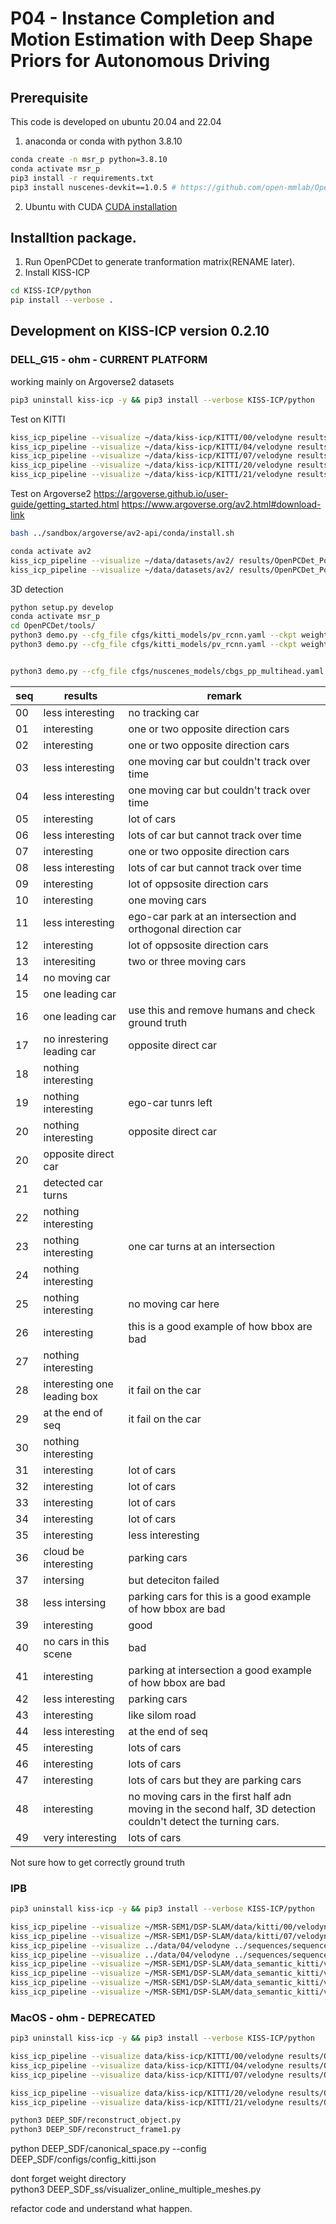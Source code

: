 # P04 - Instance Completion and Motion Estimation with Deep Shape Priors for Autonomous Driving


## Prerequisite

This code is developed on ubuntu 20.04 and 22.04

1. anaconda or conda with python 3.8.10

```bash
conda create -n msr_p python=3.8.10
conda activate msr_p
pip3 install -r requirements.txt
pip3 install nuscenes-devkit==1.0.5 # https://github.com/open-mmlab/OpenPCDet/blob/master/docs/GETTING_STARTED.md

```

2. Ubuntu with CUDA
[CUDA installation](www.google.com)

## Installtion package.
1. Run OpenPCDet to generate tranformation matrix(RENAME later).
2. Install KISS-ICP

```sh
cd KISS-ICP/python
pip install --verbose .
```

## Development on KISS-ICP version 0.2.10

### DELL_G15 - ohm - CURRENT PLATFORM

working mainly on Argoverse2 datasets

```sh
pip3 uninstall kiss-icp -y && pip3 install --verbose KISS-ICP/python
```


Test on KITTI
```sh
kiss_icp_pipeline --visualize ~/data/kiss-icp/KITTI/00/velodyne results/OpenPCDet_PointRCNN/KITTI/00_01.npy
kiss_icp_pipeline --visualize ~/data/kiss-icp/KITTI/04/velodyne results/OpenPCDet_PointRCNN/KITTI/04_01.npy
kiss_icp_pipeline --visualize ~/data/kiss-icp/KITTI/07/velodyne results/OpenPCDet_PointRCNN/KITTI/07_01.npy
kiss_icp_pipeline --visualize ~/data/kiss-icp/KITTI/20/velodyne results/OpenPCDet_PointRCNN/KITTI/20_01.npy # highway
kiss_icp_pipeline --visualize ~/data/kiss-icp/KITTI/21/velodyne results/OpenPCDet_PointRCNN/KITTI/21_01.npy # highway
```

Test on Argoverse2
<https://argoverse.github.io/user-guide/getting_started.html>
<https://www.argoverse.org/av2.html#download-link>

```bash
bash ../sandbox/argoverse/av2-api/conda/install.sh
```

```sh
conda activate av2
kiss_icp_pipeline --visualize ~/data/datasets/av2/ results/OpenPCDet_PointRCNN/Argoverse2/000000.npy --dataloader argoverse2 --sequence 000000
kiss_icp_pipeline --visualize ~/data/datasets/av2/ results/OpenPCDet_PointRCNN/Argoverse2/000013.npy --dataloader argoverse2 --sequence 000013
```

3D detection

```sh
python setup.py develop
conda activate msr_p
cd OpenPCDet/tools/
python3 demo.py --cfg_file cfgs/kitti_models/pv_rcnn.yaml --ckpt weight/kitti/pv_rcnn_8369.pth --data_path ../../results/pcd_argo/000012/ --ext .npy
python3 demo.py --cfg_file cfgs/kitti_models/pv_rcnn.yaml --ckpt weight/kitti/pv_rcnn_8369.pth --data_path ../../results/pcd_argo/000012/0.npy --ext .npy


python3 demo.py --cfg_file cfgs/nuscenes_models/cbgs_pp_multihead.yaml --ckpt weight/nuscenes/pp_multihead_nds5823_updated.pth --data_path ../../results/pcd_argo/000012/ --ext .npy # number of col ->> failed
```

|seq|results|remark|
|--|--|--|
|00| less interesting| no tracking car|
|01|interesting| one or two opposite direction cars|
|02|interesting| one or two opposite direction cars|
|03|less interesting| one moving car but couldn't track over time|
|04| less interesting| one moving car but couldn't track over time|
|05|interesting| lot of cars|
|06| less interesting| lots of car but cannot track over time|
|07|interesting| one or two opposite direction cars|
|08| less interesting| lots of car but cannot track over time|
|09|interesting| lot of oppsosite direction cars|
|10|interesting| one moving cars|
|11| less interesting| ego-car park at an intersection and orthogonal direction car|
|12|interesting| lot of oppsosite direction cars|
|13|interesiting| two or three moving cars|
|14|no moving car||
|15|one leading car||
|16|one leading car|use this and remove humans and check ground truth|
|17|no inrestering leading car| opposite direct car|
|18|nothing interesting| |
|19|nothing interesting| ego-car tunrs left|
|20|nothing interesting| opposite direct car|
|20|opposite direct car| |
|21|detected car turns| |
|22|nothing interesting| |
|23|nothing interesting| one car turns at an intersection |
|24|nothing interesting| |
|25|nothing interesting| no moving car here|
|26|interesting| this is a good example of how bbox are bad|
|27|nothing interesting| |
|28|interesting one leading box| it fail on the car|
|29|at the end of seq| it fail on the car|
|30|nothing interesting| |
|31|interesting | lot of cars |
|32|interesting | lot of cars |
|33|interesting | lot of cars |
|34|interesting | lot of cars |
|35|interesting | less interesting |
|36|cloud be interesting | parking cars |
|37|intersing  | but deteciton failed |
|38|less intersing  | parking cars for this is a good example of how bbox are bad |
|39|interesting  | good |
|40|no cars in this scene  | bad |
|41|interesting  | parking at intersection  a good example of how bbox are bad|
|42| less interesting  | parking cars |
|43| interesting  | like silom road |
|44| less interesting  | at the end of seq |
|45| interesting  | lots of cars |
|46| interesting  | lots of cars |
|47| interesting  | lots of cars but they are parking cars |
|48| interesting  | no moving cars in the first half adn moving in the second half, 3D detection couldn't detect the turning cars. |
|49| very interesting  | lots of cars |

Not sure how to get correctly ground truth

### IPB

```sh
pip3 uninstall kiss-icp -y && pip3 install --verbose KISS-ICP/python
```

```sh
kiss_icp_pipeline --visualize ~/MSR-SEM1/DSP-SLAM/data/kitti/00/velodyne/ ../sequences/sequence00_01.npy
kiss_icp_pipeline --visualize ~/MSR-SEM1/DSP-SLAM/data/kitti/07/velodyne/ ../sequences/sequence07_01.npy
kiss_icp_pipeline --visualize ../data/04/velodyne ../sequences/sequence04_01.npy
kiss_icp_pipeline --visualize ../data/04/velodyne ../sequences/sequence04_02.npy
kiss_icp_pipeline --visualize ~/MSR-SEM1/DSP-SLAM/data_semantic_kitti/velodyne/dataset/sequences/20/velodyne/ ../sequences/sequence20_01.npy
kiss_icp_pipeline --visualize ~/MSR-SEM1/DSP-SLAM/data_semantic_kitti/velodyne/dataset/sequences/20/velodyne/ ../sequences/sequence20_02.npy
kiss_icp_pipeline --visualize ~/MSR-SEM1/DSP-SLAM/data_semantic_kitti/velodyne/dataset/sequences/21/velodyne/ ../sequences/sequence21_01.npy
kiss_icp_pipeline --visualize ~/MSR-SEM1/DSP-SLAM/data_semantic_kitti/velodyne/dataset/sequences/21/velodyne/ results/OpenPCDet_PointRCNN/KITTI/21_01.npy # highway
```

### MacOS - ohm - DEPRECATED

```sh
pip3 uninstall kiss-icp -y && pip3 install --verbose KISS-ICP/python
```

```sh
kiss_icp_pipeline --visualize data/kiss-icp/KITTI/00/velodyne results/OpenPCDet_PointRCNN/KITTI/00_01.npy
kiss_icp_pipeline --visualize data/kiss-icp/KITTI/04/velodyne results/OpenPCDet_PointRCNN/KITTI/04_01.npy
kiss_icp_pipeline --visualize data/kiss-icp/KITTI/07/velodyne results/OpenPCDet_PointRCNN/KITTI/07_01.npy

kiss_icp_pipeline --visualize data/kiss-icp/KITTI/20/velodyne results/OpenPCDet_PointRCNN/KITTI/20_01.npy # highway
kiss_icp_pipeline --visualize data/kiss-icp/KITTI/21/velodyne results/OpenPCDet_PointRCNN/KITTI/21_01.npy # highway
```

```sh
python3 DEEP_SDF/reconstruct_object.py
python3 DEEP_SDF/reconstruct_frame1.py
```


python DEEP_SDF/canonical_space.py --config DEEP_SDF/configs/config_kitti.json        

dont forget weight directory              
python3 DEEP_SDF_ss/visualizer_online_multiple_meshes.py                  

refactor code and understand what happen.        
